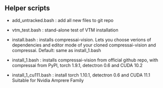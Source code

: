 ## Helper scripts

- add_untracked.bash : add all new files to git repo

- vtm_test.bash : stand-alone test of VTM installation

- install.bash : installs compressai-vision. Lets you choose verions of dependencies and editor mode of your cloned compressai-vision and compressai. Default: same as install_1.bash

- install_1.bash : installs compressai-vision from official github repo, with compressai from PyPI, torch 1.9.1, detectron 0.6 and CUDA 10.2

- install_1_cu111.bash : install torch 1.10.1, detectron 0.6 and CUDA 11.1  Suitable for Nvidia Amprere Family

